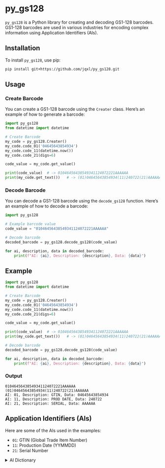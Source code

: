 
# py_gs128

`py_gs128` is a Python library for creating and decoding GS1-128 barcodes. GS1-128 barcodes are used in various industries for encoding complex information using Application Identifiers (AIs).

## Installation

To install `py_gs128`, use pip:

```bash
pip install git+https://github.com/jqxl/py_gs128.git
```

## Usage

### Create Barcode

You can create a GS1-128 barcode using the `Creater` class. Here’s an example of how to generate a barcode:

```python
import py_gs128
from datetime import datetime

# Create Barcode
my_code = py_gs128.Creater()
my_code.code_01('04645643854934')
my_code.code_11(datetime.now())
my_code.code_21(digs=6)

code_value = my_code.get_value()

print(code_value)  # -> 01046456438549341124072221AAAAAA
print(my_code.get_text())   # -> (01)04645643854934(11)240722(21)AAAAAA
```

### Decode Barcode

You can decode a GS1-128 barcode using the `decode_gs128` function. Here’s an example of how to decode a barcode:

```python
import py_gs128

# Example barcode value
code_value = "01046456438549341124072221AAAAAA"

# Decode barcode
decoded_barcode = py_gs128.decode_gs128(code_value)

for ai, description, data in decoded_barcode:
    print(f"AI: {ai}, Description: {description}, Data: {data}")
```

## Example

```python
import py_gs128
from datetime import datetime

# Create Barcode
my_code = py_gs128.Creater()
my_code.code_01('04645643854934')
my_code.code_11(datetime.now())
my_code.code_21(digs=6)

code_value = my_code.get_value()

print(code_value)  # -> 01046456438549341124072221AAAAAA
print(my_code.get_text())   # -> (01)04645643854934(11)240722(21)AAAAAA

# Decode barcode
decoded_barcode = py_gs128.decode_gs128(code_value)

for ai, description, data in decoded_barcode:
    print(f"AI: {ai}, Description: {description}, Data: {data}")
```

### Output

```plaintext
01046456438549341124072221AAAAAA
(01)04645643854934(11)240722(21)AAAAAA
AI: 01, Description: GTIN, Data: 04645643854934
AI: 11, Description: PROD DATE, Data: 240722
AI: 21, Description: SERIAL, Data: AAAAAA
```

## Application Identifiers (AIs)

Here are some of the AIs used in the examples:

- `01`: GTIN (Global Trade Item Number)
- `11`: Production Date (YYMMDD)
- `21`: Serial Number

<details>
<summary>AI Dictionary</summary>

- `00`: SSCC (Serial Shipping Container Code)
- `01`: GTIN (Identification Number of the Trade Item)
- `02`: CONTENT (GTIN of Trade Items Contained in the Shipment)
- `10`: BATCH/LOT (Batch/Lot Number)
- `11`: PROD DATE (Production Date)
- `12`: DUE DATE (Payment Due Date)
- `13`: PACK DATE (Packaging Date)
- `15`: BEST BEFORE (Minimum Shelf Life)
- `17`: USE BY (Maximum Shelf Life)
- `20`: VARIANT (Product Variant)
- `21`: SERIAL (Serial Number)
- `22`: QTY/DATE/BATCH (Auxiliary Data for Special Pharmaceutical Products)
- `240`: ADDITIONAL ID (Additional Product Identification)
- `241`: CUST.PART NO (Customer Part Number)
- `250`: SECONDARY SERIAL (Additional Serial Number)
- `251`: REF TO SOURCE (Reference to Source)
- `30`: VAR.COUNT (Variable Count)
- `330`: GROSS WEIGHT (kg) (Gross Weight in kg)
- `337`: KG PER m2 (Kilograms per square meter)
- `37`: COUNT (Number of Trade Units in Shipment)
- `390`: AMOUNT (Amount payable - single currency)
- `391`: AMOUNT (Amount payable - with ISO currency code)
- `392`: PRICE (Amount payable for variable measure trade item - single currency)
- `393`: PRICE (Amount payable for variable measure trade item)
- `400`: ORDER NUMBER (Order Number)
- `401`: CONSIGNMENT (Consignment Number)
- `402`: SHIPMENT NO. (Shipment Identification Number)
- `403`: ROUTE (Route Code)
- `410`: SHIP TO LOC (EAN/UCC Global Location Number (GLN) of the Ship-to party)
- `411`: BILL TO (EAN/UCC Global Location Number (GLN) of the Bill-to party)
- `412`: PURCHASE FROM (EAN/UCC Global Location Number (GLN) of the supplier)
- `413`: SHIP FOR LOC (EAN/UCC Global Location Number (GLN) of the Ship-for party)
- `414`: LOC No (EAN/UCC Global Location Number (GLN))
- `415`: PAY TO (EAN/UCC Global Location Number (GLN) of the party to be paid)
- `420`: SHIP TO POST (Postal code of the Ship-to location)
- `421`: SHIP TO POST (Postal code of the Ship-to location with ISO country code)
- `422`: ORIGIN (Country of origin of the trade item)
- `423`: COUNTRY - INITIAL PROCESS (Country of initial processing)
- `424`: COUNTRY - PROCESS. (Country of processing)
- `425`: COUNTRY - DISASSEMBLY (Country of disassembly)
- `426`: COUNTRY – FULL PROCESS (Country of full processing)
- `7001`: NSN (NATO Stock Number)
- `7002`: MEAT CUT (UNECE carcass or cuts classification)
- `8001`: DIMENSIONS (Roll products - Width, Length, Diameter, Direction, Splices)
- `8002`: CMT NO (Cellular mobile telephone serial number)
- `8003`: GRAI (Global Returnable Asset Identifier)
- `8004`: GIAI (Global Individual Asset Identifier)
- `8005`: PRICE PER UNIT (Price per unit of measure)
- `8006`: GCTIN (Identification of component of a trade item)
- `8007`: IBAN (International Bank Account Number)
- `8008`: PROD TIME (Date and time of production)
- `8018`: GSRN (Global Service Relation Number)
- `8020`: REF NO (Reference number)
- `8100`: COUPON EXTENDED CODE (Extended coupon code)
- `8101`: COUPON EXTENDED CODE (Extended coupon code)
- `8102`: COUPON EXTENDED CODE (Extended coupon code)
- `903`: INTERNAL (Information mutually agreed between trading partners)
- `91`: INTERNAL (Internal company information)

</details>
